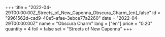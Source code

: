+++
title = "2022-04-29T00:00:00Z_Streets_of_New_Capenna_Obscura_Charm_[en]_false"
id = "9961562d-cad9-40e5-afae-3ebce77a2260"
date = "2022-04-29T00:00:00Z"
name = "Obscura Charm"
lang = ["en"]
price = "0.20"
quantity = 4
foil = false
set = "Streets of New Capenna"
+++
